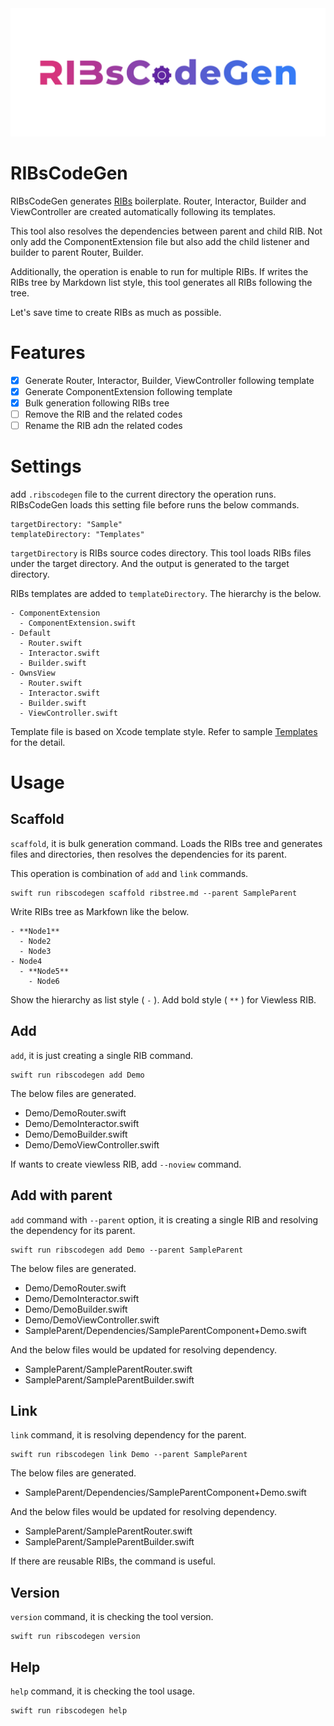 <div align="center">
  <img src="images/logo.png" width="800">
</div>

# RIBsCodeGen
RIBsCodeGen generates [RIBs](https://github.com/uber/RIBs) boilerplate. Router, Interactor, Builder and ViewController are created automatically following its templates.

This tool also resolves the dependencies between parent and child RIB. Not only add the ComponentExtension file but also add the child listener and builder to parent Router, Builder. 

Additionally, the operation is enable to run for multiple RIBs. If writes the RIBs tree by Markdown list style, this tool generates all RIBs following the tree. 

Let's save time to create RIBs as much as possible.

# Features

- [x] Generate Router, Interactor, Builder, ViewController following template
- [x] Generate ComponentExtension following template
- [x] Bulk generation following RIBs tree
- [ ] Remove the RIB and the related codes
- [ ] Rename the RIB adn the related codes

# Settings

add `.ribscodegen` file to the current directory the operation runs. RIBsCodeGen loads this setting file before runs the below commands.

```
targetDirectory: "Sample"
templateDirectory: "Templates"
```

`targetDirectory` is RIBs source codes directory. This tool loads RIBs files under the target directory. And the output is generated to the target directory.

RIBs templates are added to `templateDirectory`. The hierarchy is the below.

```
- ComponentExtension
  - ComponentExtension.swift
- Default
  - Router.swift
  - Interactor.swift
  - Builder.swift
- OwnsView
  - Router.swift
  - Interactor.swift
  - Builder.swift
  - ViewController.swift
```

Template file is based on Xcode template style. Refer to sample [Templates](/Templates) for the detail.

# Usage

## Scaffold

`scaffold`, it is bulk generation command. Loads the RIBs tree and generates files and directories, then resolves the dependencies for its parent.

This operation is combination of `add` and `link` commands.

```
swift run ribscodegen scaffold ribstree.md --parent SampleParent
```

Write RIBs tree as Markfown like the below.

```
- **Node1**
  - Node2
  - Node3
- Node4
  - **Node5**
    - Node6
```

Show the hierarchy as list style ( `-` ). Add bold style ( `**` ) for Viewless RIB.

## Add

`add`, it is just creating a single RIB command. 

```
swift run ribscodegen add Demo
```

The below files are generated.

- Demo/DemoRouter.swift
- Demo/DemoInteractor.swift
- Demo/DemoBuilder.swift
- Demo/DemoViewController.swift

If wants to create viewless RIB, add `--noview` command.


## Add with parent

`add` command with `--parent` option, it is creating a single RIB and resolving the dependency for its parent.

```
swift run ribscodegen add Demo --parent SampleParent
```

The below files are generated.

- Demo/DemoRouter.swift
- Demo/DemoInteractor.swift
- Demo/DemoBuilder.swift
- Demo/DemoViewController.swift
- SampleParent/Dependencies/SampleParentComponent+Demo.swift

And the below files would be updated for resolving dependency.

- SampleParent/SampleParentRouter.swift
- SampleParent/SampleParentBuilder.swift


## Link

`link` command, it is resolving dependency for the parent.

```
swift run ribscodegen link Demo --parent SampleParent
```

The below files are generated.

- SampleParent/Dependencies/SampleParentComponent+Demo.swift

And the below files would be updated for resolving dependency.

- SampleParent/SampleParentRouter.swift
- SampleParent/SampleParentBuilder.swift

If there are reusable RIBs, the command is useful.

## Version

`version` command, it is checking the tool version.

```
swift run ribscodegen version
```

## Help

`help` command, it is checking the tool usage.

```
swift run ribscodegen help
```


